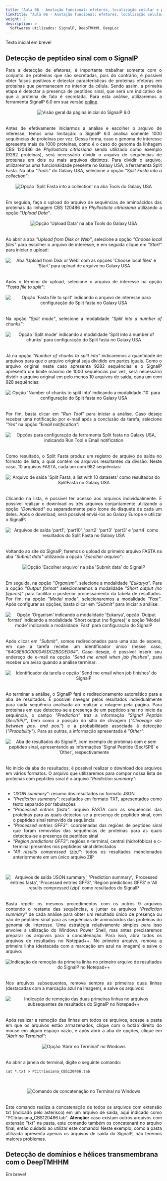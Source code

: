 ```yaml
---
title: "Aula 06 - Anotação funcional: efetores, localização celular e processos biológicos"
linkTitle: "Aula 06 - Anotação funcional: efetores, localização celular e processos biológicos"
weight: 2
description: >
  Softwares utilizados: SignalP, DeepTMHMM, DeepLoc
---
```


<div align="justify">
Texto inicial em breve!
</div>

## Detecção de peptídeo sinal com o SignalP

<div align="justify">
Para a detecção de efetores, é importante trabalhar somente com o conjunto de proteínas que são secretadas, pois do contrário, é possível obter falsos positivos e detectar características de proteínas efetoras em proteínas que permanecem no interior da célula. Sendo assim, a primeira etapa é detectar a presença de peptídeo sinal, que será um indicativo de que a proteína de fato é secretada. Para esta análise, utilizaremos a ferramenta SignalP 6.0 em sua versão <a href="https://services.healthtech.dtu.dk/services/SignalP-6.0/">online</a>. 
<br><br>
<center>
<img src="https://raw.githubusercontent.com/desirrepetters/gstreinamentoeconsultoria/master/userguide/content/pt-br/genomica/2023_01/praticas/img/aula_06/aula_06_01.png" alt="Visão geral da página inicial do SignalP 6.0" align="center">
</center>
<br><br>
Antes de efetivamente iniciarmos a análise e escolher o arquivo de interesse, temos uma limitação: o SignalP 6.0 analisa somente 1000 sequências de proteínas por vez. Dessa forma, caso o genoma de interesse apresente mais de 1000 proteínas, como é o caso do genoma da linhagem CBS 120486 de <i>Phyllosticta citriasiana</i> sendo utilizado como exemplo (9282 proteínas), será necessário dividir o arquivo de sequências de proteínas em dois ou mais arquivos distintos. Para dividir o arquivo, utilizaremos uma funcionalidade presente no Galaxy USA, a ferramenta Split Fasta. Na aba <i>"Tools"</i> do Galaxy USA, selecione a opção <i>"Split Fasta into a collection"</i>:
<br><br>
<center>
<img src="https://raw.githubusercontent.com/desirrepetters/gstreinamentoeconsultoria/master/userguide/content/pt-br/genomica/2023_01/praticas/img/aula_06/aula_06_02.png" alt="Opção 'Split Fasta into a collection' na aba Tools do Galaxy USA" align="center">
</center>
<br><br>
Em seguida, faça o upload do arquivo de sequências de aminoácidos das proteínas da linhagem CBS 120486 de <i>Phyllosticta citriasiana</i> utilizando a opção <i>"Upload Data"</i>.
<br><br>
<center>
<img src="https://raw.githubusercontent.com/desirrepetters/gstreinamentoeconsultoria/master/userguide/content/pt-br/genomica/2023_01/praticas/img/aula_06/aula_06_03.png" alt="Opção 'Upload Data' na aba Tools do Galaxy USA" align="center">
</center>
<br><br>
Ao abrir a aba <i>"Upload from Disk or Web"</i>, selecione a opção <i>"Choose local files"</i> para escolher o arquivo de interesse, e em seguida clique em <i>"Start"</i> para iniciar o upload:
<br><br>
<center>
<img src="https://raw.githubusercontent.com/desirrepetters/gstreinamentoeconsultoria/master/userguide/content/pt-br/genomica/2023_01/praticas/img/aula_06/aula_06_04.png" alt="Aba 'Upload from Disk or Web' com as opções 'Choose local files' e 'Start' para upload de arquivo no Galaxy USA" align="center">
</center>
<br><br>
Após o término do upload, selecione o arquivo de interesse na opção <i>"Fasta file to split"</i>:
<br><br>
<center>
<img src="https://raw.githubusercontent.com/desirrepetters/gstreinamentoeconsultoria/master/userguide/content/pt-br/genomica/2023_01/praticas/img/aula_06/aula_06_05.png" alt="Opção 'Fasta file to split' indicando o arquivo de interesse para configuração do Split fasta no Galaxy USA" align="center">
</center>
<br><br>
Na opção <i>"Split mode"</i>, selecione a modalidade <i>"Split into a number of chunks"</i>:
<br><br>
<center>
<img src="https://raw.githubusercontent.com/desirrepetters/gstreinamentoeconsultoria/master/userguide/content/pt-br/genomica/2023_01/praticas/img/aula_06/aula_06_06.png" alt="Opção 'Split mode' indicando a modalidade 'Split into a number of chunks' para configuração do Split fasta no Galaxy USA" align="center">
</center>
<br><br>
Já na opção <i>"Number of chunks to split into"</i> indicaremos a quantidade de arquivos para que o arquivo original seja dividido em partes iguais. Como o arquivo original neste caso apresenta 9282 sequências e o SignalP apresenta um limite máximo de 1000 sequências por vez, será necessário dividir o arquivo original em pelo menos 10 arquivos de saída, cada um com 928 sequências: 
<br><br>
<center>
<img src="https://raw.githubusercontent.com/desirrepetters/gstreinamentoeconsultoria/master/userguide/content/pt-br/genomica/2023_01/praticas/img/aula_06/aula_06_07.png" alt="Opção 'Number of chunks to split into' indicando a modalidade '10' para configuração do Split fasta no Galaxy USA" align="center">
</center>
<br><br>
Por fim, basta clicar em “<i>Run Tool</i>” para iniciar a análise. Caso deseje receber uma notificação por e-mail após a conclusão da tarefa, selecione <i>"Yes"</i> na opção <i>"Email notification"</i>:
<br><br>
<center>
<img src="https://raw.githubusercontent.com/desirrepetters/gstreinamentoeconsultoria/master/userguide/content/pt-br/genomica/2023_01/praticas/img/aula_06/aula_06_08.png" alt="Opções para configuração da ferramenta Split fasta no Galaxy USA, indicando Run Tool e Email notification" align="center">
</center>
<br><br>
Como resultado, o Split Fasta produz um registro de arquivo de saída no formato de lista, a qual contém os arquivos resultantes da divisão. Neste caso, 10 arquivos FASTA, cada um com 982 sequências:
<br><br>
<center>
<img src="https://raw.githubusercontent.com/desirrepetters/gstreinamentoeconsultoria/master/userguide/content/pt-br/genomica/2023_01/praticas/img/aula_06/aula_06_09.png" alt="Arquivo de saída 'Split Fasta, a list with 10 datasets' como resultados do SplitFasta no Galaxy USA" align="center">
</center>
<br><br>
Clicando na lista, é possível ter acesso aos arquivos individualmente. É possível realizar o download os três arquivos conjuntamente utilizando a opção <i>"Download"</i> ou separadamente pelo ícone de disquete de cada um deles. Após o download, será possível enviá-los ao Galaxy Europe e utilizar o SignalP:
<br><br>
<center>
<img src="https://raw.githubusercontent.com/desirrepetters/gstreinamentoeconsultoria/master/userguide/content/pt-br/genomica/2023_01/praticas/img/aula_06/aula_06_10.png" alt="Arquivos de saída 'part1', 'part10', 'part2' 'part3' 'part3' e 'part4' como resultados do Split Fasta no Galaxy USA" align="center">
</center>
<br><br>
Voltando ao site do SignalP, faremos o upload do primeiro arquivo FASTA  na aba <i>"Submit data"</i> utilizando a opção <i>"Escolher arquivo"</i>:
<br><br>
<center>
<img src="https://raw.githubusercontent.com/desirrepetters/gstreinamentoeconsultoria/master/userguide/content/pt-br/genomica/2023_01/praticas/img/aula_06/aula_06_11.png" alt="Opção 'Escolher arquivo' na aba 'Submit data' do SignalP" align="center">
</center>
<br><br>
Em seguida, na opção <i>"Organism"</i>, selecione a modalidade <i>"Eukarya"</i>. Para a opção <i>"Output format"</i> selecionaremos a modalidade <i>"Short output (no figures)"</i> para facilitar o posterior processamento da tabela de resultados. Por fim, na opção <i>"Model mode"</i>, selecionaremos a modalidade <i>"Fast"</i>. Após configurar as opções, basta clicar em <i>"Submit"</i> para iniciar a análise:
<br><br>
<center>
<img src="https://raw.githubusercontent.com/desirrepetters/gstreinamentoeconsultoria/master/userguide/content/pt-br/genomica/2023_01/praticas/img/aula_06/aula_06_12.png" alt="Opção 'Organism' indicando a modalidade 'Eukarya', opção 'Output format' indicando a modalidade 'Short output (no figures)' e opção 'Model mode' indicando a modalidade 'Fast' para configuração do SignalP" align="center">
</center>
<br><br>
Após clicar em <i>"Submit"</i>, somos redirecionados para uma aba de espera, em que a tarefa recebe um identificador único (nesse caso, <i>"64C6E60C000045DC2BDDED64"</i>. Caso deseje, é possível inserir seu endereço de e-mail na opção <i>"Send me email when job finishes"</i>, para receber um aviso quando a análise terminar:
<br><br>
<center>
<img src="https://raw.githubusercontent.com/desirrepetters/gstreinamentoeconsultoria/master/userguide/content/pt-br/genomica/2023_01/praticas/img/aula_06/aula_06_13.png" alt="Identificador da tarefa e opção 'Send me email when job finishes' do SignalP" align="center">
</center>
<br><br>
Ao terminar a análise, o SignalP fará o redirecionamento automático para a aba de resultados. É possível navegar pelos resultados individualmente para cada sequência analisada ao realizar a rolagem pela página. Para proteínas em que detectou-se a presença de um peptídeo sinal no início da sequência, o campo <i>"Prediction"</i> traz a informação <i>"Signal Peptide (Sec/SPI)"</i>, bem como a posição do sítio de clivagem (<i>"Cleavage site between pos. and pos."</i>) e a probabilidade associada à detecção (<i>"Probability"</i>). Para as outras, a informação apresentada é <i>"Other"</i>:
<br><br>
<center>
<img src="https://raw.githubusercontent.com/desirrepetters/gstreinamentoeconsultoria/master/userguide/content/pt-br/genomica/2023_01/praticas/img/aula_06/aula_06_14.png" alt="Aba de resultados do SignalP, com exemplo de proteínas com e sem peptídeo sinal, apresentando as informações 'Signal Peptide (Sec/SPI)' e 'Other', respectivamente" align="center">
</center>
<br><br>
No ínicio da aba de resultados, é possível realizar o download dos arquivos em vários formatos. O arquivo que utilizaremos para compor nossa lista de proteínas com peptídeo sinal é o arquivo <i>"Prediction summary"</i>:
<br><br>
<ul>
<li><i>"JSON summary"</i>: resumo dos resultados no formato JSON</li>
<li><i>"Prediction summary"</i>: resultados em formato TXT, apresentados como texto separado por tabulações</li>
<li><i>"Processed entries fasta"</i>: arquivo FASTA com as sequências das proteínas para as quais detectou-se a presença de peptídeo sinal, com o peptídeo sinal removido da sequência</li>
<li><i>"Processed entries GFF3"</i>: coordenadas das regiões de peptídeo sinal que foram removidas das sequências de proteínas para as quais detectou-se a presença de peptídeo sinal </li>
<li><i>"Region predictions GFF3"</i>: regiões n-terminal, central (hidrofóbica) e c-terminal presentes nos peptídeos sinal detectados</li>
<li><i>"All results compressed (zip)"</i>: todos os resultados mencionados anteriormente em um único arquivo ZIP</li>
</ul>
<br><br>
<center>
<img src="https://raw.githubusercontent.com/desirrepetters/gstreinamentoeconsultoria/master/userguide/content/pt-br/genomica/2023_01/praticas/img/aula_06/aula_06_15.png" alt="Arquivos de saída 'JSON summary', 'Prediction summary', 'Processed entries fasta', 'Processed entries GFF3', 'Region predictions GFF3' e 'All results compressed (zip)' como resultados do SignalP" align="center">
</center>
<br><br>
Basta repetir os mesmos procedimentos com os outros 9 arquivos contendo o restante das sequências, e juntar os arquivos <i>"Prediction summary"</i> de cada análise para obter um resultado único de presença ou não de peptídeo sinal para as sequências de aminoácidos das proteínas do genoma de interesse. Uma estratégia relativamente simples para isso envolve a utilização do Windows Power Shell, mas antes precisaremos preparar os arquivos para a concatenação. Para isso, abra todos os arquivos de resultados no Notepad++. No primeiro arquivo, remova a primeira linha (destacada com a marcação em azul na imagem) e salve o arquivo:
<br><br>
<center>
<img src="https://raw.githubusercontent.com/desirrepetters/gstreinamentoeconsultoria/master/userguide/content/pt-br/genomica/2023_01/praticas/img/aula_06/aula_06_16.png" alt="Indicação de remoção da primeira linha no primeiro arquivo de resultados do SignalP no Notepad++" align="center">
</center>
<br><br>
Nos arquivos subsequentes, remova sempre as primeiras duas linhas (destacadas com a marcação azul na imagem), e salve os arquivos: 
<br><br>
<center>
<img src="https://raw.githubusercontent.com/desirrepetters/gstreinamentoeconsultoria/master/userguide/content/pt-br/genomica/2023_01/praticas/img/aula_06/aula_06_17.png" alt="Indicação de remoção das duas primeiras linhas no arquivos subsequentes de resultados do SignalP no Notepad++" align="center">
</center>
<br><br>
Após realizar a remoção das linhas em todos os arquivos, acesse a pasta em que os arquivos estão armazenados, clique com o botão direito do mouse em algum espaço vazio, e após abrir a aba de opções, clique em <i>"Abrir no Terminal"</i>:
<br><br>
<center>
<img src="https://raw.githubusercontent.com/desirrepetters/gstreinamentoeconsultoria/master/userguide/content/pt-br/genomica/2023_01/praticas/img/aula_06/aula_06_18.png" alt="Opção 'Abrir no Terminal' no Windows" align="center">
</center>
<br><br>
Ao abrir a janela do terminal, digite o seguinte comando:
</div>

```
cat *.txt > PCitriasiana_CBS120486.tab
```

<div align="justify">
<br><br>
<center>
<img src="https://raw.githubusercontent.com/desirrepetters/gstreinamentoeconsultoria/master/userguide/content/pt-br/genomica/2023_01/praticas/img/aula_06/aula_06_19.png" alt="Comando de concatenação no Terminal no Windows" align="center">
</center>
<br><br>
Este comando realiza a concatenação de todos os arquivos com extensão txt (indicado pelo asterisco) em um arquivo de saída, aqui indicado como "PCitriasiana_CBS120486.tab". <b>Atenção:</b> caso existam outros arquivos com extensão "txt" na pasta, este comando também os concatenará no arquivo final, então cuidado ao utilizar este comando! Neste exemplo, como a pasta utilizada apresenta apenas os arquivos de saída do SignalP, não teremos maiores problemas.
</div>


## Detecção de domínios e hélices transmembrana com o DeepTMHHM

<div align="justify">
Em breve!
</div>

